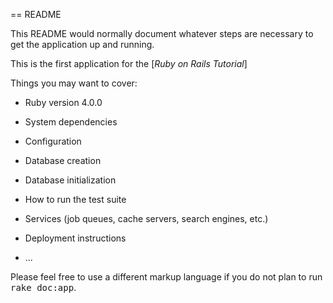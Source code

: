 == README

This README would normally document whatever steps are necessary to get the
application up and running.

This is the first application for the [*Ruby on Rails Tutorial*]

Things you may want to cover:

* Ruby version
4.0.0
* System dependencies

* Configuration

* Database creation

* Database initialization

* How to run the test suite

* Services (job queues, cache servers, search engines, etc.)

* Deployment instructions

* ...


Please feel free to use a different markup language if you do not plan to run
<tt>rake doc:app</tt>.
